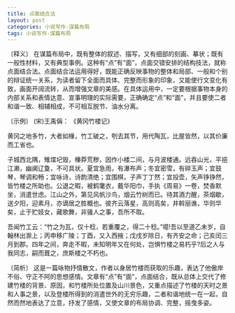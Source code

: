 ```yaml
---
title: 点面结合法
layout: post
categories: 小说写作-谋篇布局
tags: 小说写作-谋篇布局
---
```


〔释义〕 在谋篇布局中，既有整体的叙述、描写，又有细部的刻画、摹状；既有一般性材料，又有典型事例。这种有“点”有“面”，点面交错安排的结构技法，就称点面结合法。点面结合法运用得好，既能正确反映事物的整体和局部、一般和个别的辩证统一关系，为读者留下全面而具体、完整而形象的印象，又能使行文变化有致，画面开阔流转，从而增强文章的美感。在具体运用中，一定要根据事物本身的内部关系和表情达意、宣事明理的实际需要，正确确定“点”和“面”，并且要使二者和谐一致、相辅相成，不可相互脱节、油水分离。

〔示例〕 (宋)王禹偁： 《黄冈竹楼记》

黄冈之地多竹，大者如椽，竹工破之，刳去其节，用代陶瓦，比屋皆然，以其价廉而工省也。

子城西北隅，雉堞圮毁，榛莽荒秽，因作小楼二间，与月波楼通。远吞山光，平挹江濑，幽阒辽敻，不可具状。夏宜急雨，有瀑布声；冬宜密雪，有碎玉声；宜鼓琴，琴调和畅；宜咏诗，诗韵清绝；宜围棋，子声丁丁然；宜投壶，矢声铮铮然，皆竹楼之所助也。公退之暇，被鹤氅衣，戴华阳巾，手执《周易》一卷，焚香默坐，消遣世虑。江山之外，第见风帆沙鸟，烟云竹树而已。待其酒力醒，茶烟歇，送夕阳，迎素月，亦谪居之胜概也。彼齐云落星，高则高矣，井斡丽谯，华则华矣，止于贮妓女，藏歌舞，非骚人之事，吾所不取。

吾闻竹工云：“竹之为瓦，仅十稔，若重覆之，得二十稔。”噫!吾以至道乙未岁，自翰林出滁上；丙申移广陵；丁酉，又入西掖；戊戌岁除日，有齐安之命；己亥闰三月到郡。四年之间，奔走不暇，未知明年又在何处，岂惧竹楼之易朽乎?后之人与我同志，嗣而葺之，庶斯楼之不朽也。

〔简析〕 这是一篇咏物抒情散文，作者以身居竹楼而获取的乐趣，表达了他傲岸不俗、守正不阿的思想感情。文章有“点”有“面”，点面结合，既从总体上交代了修建竹楼的背景、原因，和竹楼所处位置及山川景色，又重点描述了竹楼的天时之景和人事之景，以及登楼所得到的消遣世外的无穷乐趣，二者和谐地统一在一起，自然而然地表达了立意，抒发了感情，又使文章的布局协调、完整，摇曳多姿。 